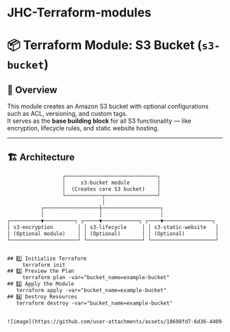 # JHC-Terraform-modules

# 📦 Terraform Module: S3 Bucket (`s3-bucket`)

## 📘 Overview

This module creates an Amazon S3 bucket with optional configurations such as ACL, versioning, and custom tags.  
It serves as the **base building block** for all S3 functionality — like encryption, lifecycle rules, and static website hosting.

---

## 🏗️ Architecture

```txt
                  ┌──────────────────────────────┐
                  │     s3-bucket module         │
                  │  (Creates core S3 bucket)    │
                  └────────────┬─────────────────┘
                               │
           ┌──────────────────┼───────────────────┐
           │                  │                   │
┌──────────▼──────────┐ ┌─────▼────────────┐ ┌────▼────────────────┐
│ s3-encryption        │ │ s3-lifecycle     │ │ s3-static-website   │
│ (Optional module)    │ │ (Optional)       │ │ (Optional)          │
└──────────────────────┘ └──────────────────┘ └─────────────────────┘


## 1️⃣ Initialize Terraform
     terraform init
## 2️⃣ Preview the Plan
     terraform plan -var="bucket_name=example-bucket"
## 3️⃣ Apply the Module
   terraform apply -var="bucket_name=example-bucket"
## 4️⃣ Destroy Resources
   terraform destroy -var="bucket_name=example-bucket"


![image](https://github.com/user-attachments/assets/18698fd7-6d36-4409-adc9-b351816807ab)



